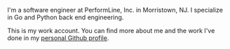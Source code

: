 I'm a software engineer at PerformLine, Inc. in Morristown, NJ. 
I specialize in Go and Python back end engineering.

This is my work account. You can find more about me and the work 
I've done in my [personal Github profile](https://github.com/jeff-moorhead).
